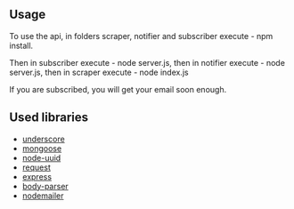 ## Usage
To use the api, in folders scraper, notifier and subscriber execute - npm install.

Then in subscriber execute - node server.js,
then in notifier execute - node server.js,
then in scraper execute - node index.js

If you are subscribed, you will get your email soon enough.

## Used libraries
 * [underscore](http://underscorejs.org/)
 * [mongoose](http://mongoosejs.com/)
 * [node-uuid](https://github.com/broofa/node-uuid)
 * [request](https://github.com/mikeal/request)
 * [express](http://expressjs.com/)
 * [body-parser](https://github.com/koajs/body-parser)
 * [nodemailer](https://github.com/andris9/Nodemailer)

